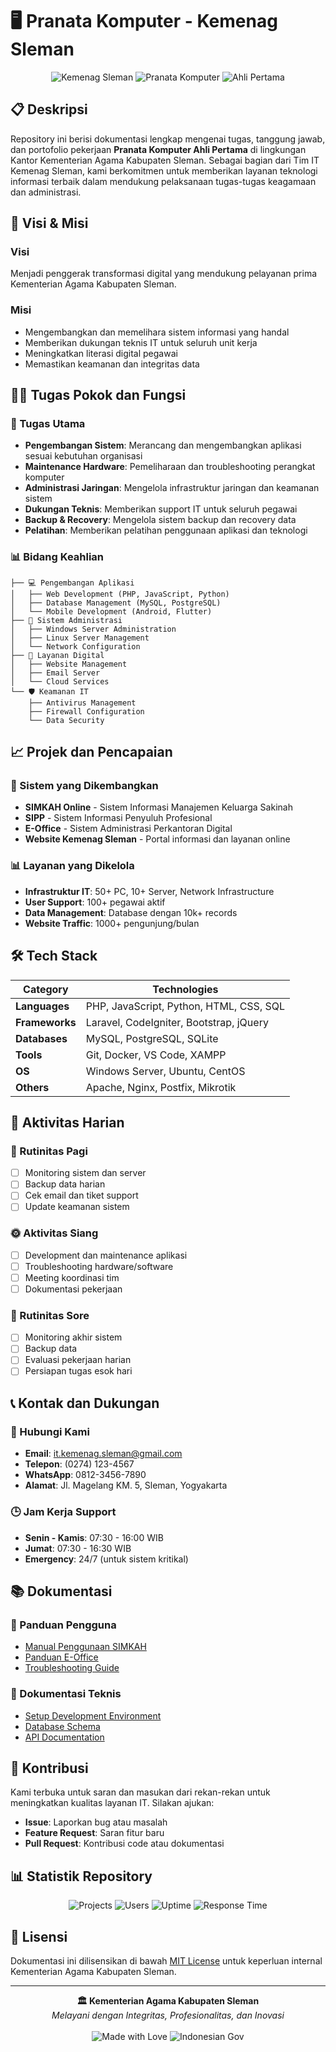 # 🖥️ Pranata Komputer - Kemenag Sleman

<div align="center">
  <img src="https://img.shields.io/badge/Kementerian%20Agama-Sleman-green?style=for-the-badge" alt="Kemenag Sleman">
  <img src="https://img.shields.io/badge/Jabatan-Pranata%20Komputer-blue?style=for-the-badge" alt="Pranata Komputer">
  <img src="https://img.shields.io/badge/Level-Ahli%20Pertama-orange?style=for-the-badge" alt="Ahli Pertama">
</div>

## 📋 Deskripsi

Repository ini berisi dokumentasi lengkap mengenai tugas, tanggung jawab, dan portofolio pekerjaan **Pranata Komputer Ahli Pertama** di lingkungan Kantor Kementerian Agama Kabupaten Sleman. Sebagai bagian dari Tim IT Kemenag Sleman, kami berkomitmen untuk memberikan layanan teknologi informasi terbaik dalam mendukung pelaksanaan tugas-tugas keagamaan dan administrasi.

## 🎯 Visi & Misi

### Visi
Menjadi penggerak transformasi digital yang mendukung pelayanan prima Kementerian Agama Kabupaten Sleman.

### Misi
- Mengembangkan dan memelihara sistem informasi yang handal
- Memberikan dukungan teknis IT untuk seluruh unit kerja
- Meningkatkan literasi digital pegawai
- Memastikan keamanan dan integritas data

## 👨‍💻 Tugas Pokok dan Fungsi

### 🔧 Tugas Utama
- **Pengembangan Sistem**: Merancang dan mengembangkan aplikasi sesuai kebutuhan organisasi
- **Maintenance Hardware**: Pemeliharaan dan troubleshooting perangkat komputer
- **Administrasi Jaringan**: Mengelola infrastruktur jaringan dan keamanan sistem
- **Dukungan Teknis**: Memberikan support IT untuk seluruh pegawai
- **Backup & Recovery**: Mengelola sistem backup dan recovery data
- **Pelatihan**: Memberikan pelatihan penggunaan aplikasi dan teknologi

### 📊 Bidang Keahlian
```
├── 💻 Pengembangan Aplikasi
│   ├── Web Development (PHP, JavaScript, Python)
│   ├── Database Management (MySQL, PostgreSQL)
│   └── Mobile Development (Android, Flutter)
├── 🔧 Sistem Administrasi
│   ├── Windows Server Administration
│   ├── Linux Server Management
│   └── Network Configuration
├── 📱 Layanan Digital
│   ├── Website Management
│   ├── Email Server
│   └── Cloud Services
└── 🛡️ Keamanan IT
    ├── Antivirus Management
    ├── Firewall Configuration
    └── Data Security
```

## 📈 Projek dan Pencapaian

### 🚀 Sistem yang Dikembangkan
- **SIMKAH Online** - Sistem Informasi Manajemen Keluarga Sakinah
- **SIPP** - Sistem Informasi Penyuluh Profesional
- **E-Office** - Sistem Administrasi Perkantoran Digital
- **Website Kemenag Sleman** - Portal informasi dan layanan online

### 📊 Layanan yang Dikelola
- **Infrastruktur IT**: 50+ PC, 10+ Server, Network Infrastructure
- **User Support**: 100+ pegawai aktif
- **Data Management**: Database dengan 10k+ records
- **Website Traffic**: 1000+ pengunjung/bulan

## 🛠️ Tech Stack

<div align="center">
  
| **Category** | **Technologies** |
|--------------|------------------|
| **Languages** | PHP, JavaScript, Python, HTML, CSS, SQL |
| **Frameworks** | Laravel, CodeIgniter, Bootstrap, jQuery |
| **Databases** | MySQL, PostgreSQL, SQLite |
| **Tools** | Git, Docker, VS Code, XAMPP |
| **OS** | Windows Server, Ubuntu, CentOS |
| **Others** | Apache, Nginx, Postfix, Mikrotik |

</div>

## 📅 Aktivitas Harian

### 🌅 Rutinitas Pagi
- [ ] Monitoring sistem dan server
- [ ] Backup data harian
- [ ] Cek email dan tiket support
- [ ] Update keamanan sistem

### 🌞 Aktivitas Siang
- [ ] Development dan maintenance aplikasi
- [ ] Troubleshooting hardware/software
- [ ] Meeting koordinasi tim
- [ ] Dokumentasi pekerjaan

### 🌆 Rutinitas Sore
- [ ] Monitoring akhir sistem
- [ ] Backup data
- [ ] Evaluasi pekerjaan harian
- [ ] Persiapan tugas esok hari

## 📞 Kontak dan Dukungan

### 📧 Hubungi Kami
- **Email**: it.kemenag.sleman@gmail.com
- **Telepon**: (0274) 123-4567
- **WhatsApp**: 0812-3456-7890
- **Alamat**: Jl. Magelang KM. 5, Sleman, Yogyakarta

### 🕒 Jam Kerja Support
- **Senin - Kamis**: 07:30 - 16:00 WIB
- **Jumat**: 07:30 - 16:30 WIB
- **Emergency**: 24/7 (untuk sistem kritikal)

## 📚 Dokumentasi

### 📖 Panduan Pengguna
- [Manual Penggunaan SIMKAH](docs/manual-simkah.md)
- [Panduan E-Office](docs/panduan-eoffice.md)
- [Troubleshooting Guide](docs/troubleshooting.md)

### 🔧 Dokumentasi Teknis
- [Setup Development Environment](docs/setup-dev.md)
- [Database Schema](docs/database-schema.md)
- [API Documentation](docs/api-docs.md)

## 🤝 Kontribusi

Kami terbuka untuk saran dan masukan dari rekan-rekan untuk meningkatkan kualitas layanan IT. Silakan ajukan:
- **Issue**: Laporkan bug atau masalah
- **Feature Request**: Saran fitur baru
- **Pull Request**: Kontribusi code atau dokumentasi

## 📊 Statistik Repository

<div align="center">
  <img src="https://img.shields.io/badge/Projects-15+-brightgreen" alt="Projects">
  <img src="https://img.shields.io/badge/Users%20Served-100+-blue" alt="Users">
  <img src="https://img.shields.io/badge/Uptime-99.9%25-success" alt="Uptime">
  <img src="https://img.shields.io/badge/Response%20Time-<24h-orange" alt="Response Time">
</div>

## 📄 Lisensi

Dokumentasi ini dilisensikan di bawah [MIT License](LICENSE) untuk keperluan internal Kementerian Agama Kabupaten Sleman.

---

<div align="center">
  <strong>🏛️ Kementerian Agama Kabupaten Sleman</strong><br>
  <em>Melayani dengan Integritas, Profesionalitas, dan Inovasi</em><br><br>
  
  <img src="https://img.shields.io/badge/Made%20with-❤️-red" alt="Made with Love">
  <img src="https://img.shields.io/badge/Powered%20by-Indonesian%20Gov-blue" alt="Indonesian Gov">
</div>
